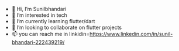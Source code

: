 - 👋 Hi, I’m Sunilbhandari
- 👀 I’m interested in tech
- 🌱 I’m currently learning flutter/dart
- 💞️ I’m looking to collaborate on flutter projects
- 📫 you can  reach me in linkidin=https://www.linkedin.com/in/sunil-bhandari-222439219/

<!---
sunilbhandari123/sunilbhandari123 is a ✨ special ✨ repository because its `README.md` (this file) appears on your GitHub profile.
You can click the Preview link to take a look at your changes.
--->
